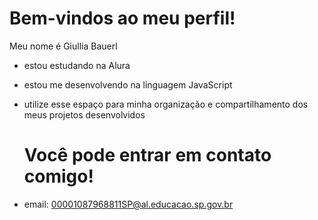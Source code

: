 # Bem-vindos ao meu perfil!
Meu nome é Giullia Bauerl 
- estou estudando na Alura
- estou me desenvolvendo na linguagem JavaScript
- utilize esse espaço para minha organização e compartilhamento dos meus projetos desenvolvidos
  
  # Você pode entrar em contato comigo!
 - email: 00001087968811SP@al.educacao.sp.gov.br
